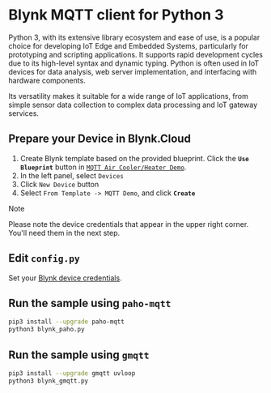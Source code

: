  
# Blynk MQTT client for Python 3

Python 3, with its extensive library ecosystem and ease of use, is a popular choice for developing
IoT Edge and Embedded Systems, particularly for prototyping and scripting applications.
It supports rapid development cycles due to its high-level syntax and dynamic typing.
Python is often used in IoT devices for data analysis, web server implementation, 
and interfacing with hardware components.

Its versatility makes it suitable for a wide range of IoT applications,
from simple sensor data collection to complex data processing and IoT gateway services.

## Prepare your Device in Blynk.Cloud

1. Create Blynk template based on the provided blueprint. Click the **`Use Blueprint`** button in [`MQTT Air Cooler/Heater Demo`](https://blynk.cloud/dashboard/blueprints/Library/TMPL4zGiS1A7l).
2. In the left panel, select `Devices`
3. Click `New Device` button
4. Select `From Template -> MQTT Demo`, and click **`Create`**

> [!NOTE]
> Please note the device credentials that appear in the upper right corner. You'll need them in the next step.

## Edit `config.py`

Set your [Blynk device credentials](https://docs.blynk.io/en/getting-started/activating-devices/manual-device-activation#getting-auth-token).

## Run the sample using `paho-mqtt`

```sh
pip3 install --upgrade paho-mqtt
python3 blynk_paho.py
```

## Run the sample using `gmqtt`

```sh
pip3 install --upgrade gmqtt uvloop
python3 blynk_gmqtt.py
```
